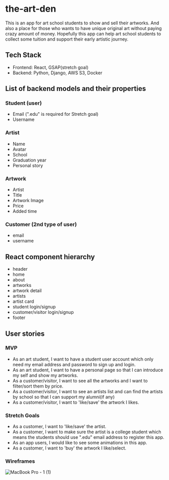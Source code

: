 # the-art-den

This is an app for art school students to show and sell their artworks. And also a place for those who wants to have unique original art without paying crazy amount of money. Hopefully this app can help art school students to collect some tuition and support their early artistic journey. 

## Tech Stack
- Frontend: React, GSAP(stretch goal) 
- Backend: Python, Django, AWS S3, Docker

## List of backend models and their properties
### Student (user)
- Email (".edu" is required for Stretch goal)
- Username
### Artist
- Name
- Avatar
- School
- Graduation year
- Personal story
### Artwork
- Artist
- Title
- Artwork Image
- Price
- Added time
### Customer (2nd type of user)
- email
- username

## React component hierarchy
- header
- home
- about
- artworks
- artwork detail
- artists
- artist card
- student login/signup 
- customer/visitor login/signup
- footer

## User stories
### MVP
- As an art student, I want to have a student user account which only need my email address and password to sign up and login.
- As an art student, I want to have a personal page so that I can introduce my self and show my artworks.
- As a customer/visitor, I want to see all the artworks and I want to filter/sort them by price.
- As a customer/visitor, I want to see an artists list and can find the artists by school so that I can support my alumni(if any)
- As a customer/visitor, I want to 'like/save' the artwork I likes.
### Stretch Goals
- As a customer, I want to 'like/save' the artist.
- As a customer, I want to make sure the artist is a college student which means the students should use ".edu" email address to register this app.
- As an app users, I would like to see some animations in this app.
- As a customer, I want to 'buy' the artwork I like/select.

### Wireframes
![MacBook Pro - 1 (1)](https://user-images.githubusercontent.com/78054396/114994939-8f19a580-9e5a-11eb-88b9-d0df4c7e10fd.png)

